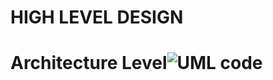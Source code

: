 # HIGH LEVEL DESIGN
# Architecture Level![UML code](https://user-images.githubusercontent.com/85119462/143010369-a4bf908c-6836-45aa-bc63-4c278eab49a4.jpg)

